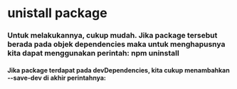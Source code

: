# unistall package

### Untuk melakukannya, cukup mudah. Jika package tersebut berada pada objek dependencies maka untuk menghapusnya kita dapat menggunakan perintah: npm uninstall <package-name>

#### Jika package terdapat pada devDependencies, kita cukup menambahkan --save-dev di akhir perintahnya: